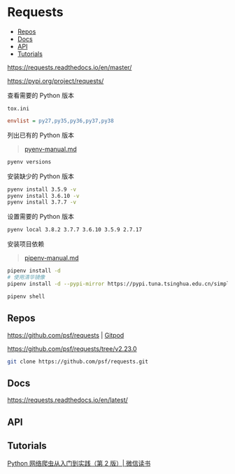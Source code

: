 <!-- omit in toc -->
# Requests

- [Repos](#repos)
- [Docs](#docs)
- [API](#api)
- [Tutorials](#tutorials)

<https://requests.readthedocs.io/en/master/>

<https://pypi.org/project/requests/>

查看需要的 Python 版本

`tox.ini`

```ini
envlist = py27,py35,py36,py37,py38
```

列出已有的 Python 版本

> [pyenv-manual.md](/manuals/python/tools/pyenv-manual.md)

```bash
pyenv versions
```

安装缺少的 Python 版本

```bash
pyenv install 3.5.9 -v
pyenv install 3.6.10 -v
pyenv install 3.7.7 -v
```

设置需要的 Python 版本

```bash
pyenv local 3.8.2 3.7.7 3.6.10 3.5.9 2.7.17
```

安装项目依赖

> [pipenv-manual.md](/manuals/python/tools/pipenv/pipenv-manual.md)

```bash
pipenv install -d
# 使用清华镜像
pipenv install -d --pypi-mirror https://pypi.tuna.tsinghua.edu.cn/simple
```

```bash
pipenv shell
```

## Repos

<https://github.com/psf/requests> | [Gitpod](https://gitpod.io/#https://github.com/psf/requests)

<https://github.com/psf/requests/tree/v2.23.0>

```bash
git clone https://github.com/psf/requests.git
```

## Docs

<https://requests.readthedocs.io/en/latest/>

## API

<!-- api -->

## Tutorials

[Python 网络爬虫从入门到实践（第 2 版）| 微信读书](https://weread.qq.com/web/reader/b273296071879840835b067ke3e31601d5bed98199f65b9)
